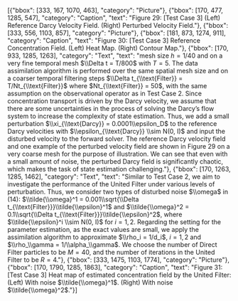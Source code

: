 [{"bbox": [333, 167, 1070, 463], "category": "Picture"}, {"bbox": [170, 477, 1285, 547], "category": "Caption", "text": "Figure 29: [Test Case 3] (Left) Reference Darcy Velocity Field. (Right) Perturbed Velocity Field."}, {"bbox": [333, 556, 1103, 857], "category": "Picture"}, {"bbox": [181, 873, 1274, 911], "category": "Caption", "text": "Figure 30: [Test Case 3] Reference Concentration Field. (Left) Heat Map. (Right) Contour Map."}, {"bbox": [170, 933, 1285, 1263], "category": "Text", "text": "mesh size $h = 1/40$ and on a very fine temporal mesh $\\Delta t = T/800$ with $T = 5$. The data assimilation algorithm is performed over the same spatial mesh size and on a coarser temporal filtering steps $\\Delta t_{\\text{Filter}} = T/Nt_{\\text{Filter}}$ where $Nt_{\\text{Filter}} = 50$, with the same assumption on the observational operator as in Test Case 2. Since concentration transport is driven by the Darcy velocity, we assume that there are some uncertainties in the process of solving the Darcy’s flow system to increase the complexity of state estimation. Thus, we add a small perturbation $\\xi_{\\text{Darcy}} = 0.0001\\epsilon_D$ to the reference Darcy velocities with $\\epsilon_{\\text{Darcy}} \\sim N(0, I)$ and input the disturbed velocity to the forward solver. The reference Darcy velocity field and one example of the perturbed velocity field are shown in Figure 29 on a very coarse mesh for the purpose of illustration. We can see that even with a small amount of noise, the perturbed Darcy field is significantly chaotic, which makes the task of state estimation challenging."}, {"bbox": [170, 1263, 1285, 1462], "category": "Text", "text": "Similar to Test Case 2, we aim to investigate the performance of the United Filter under various levels of perturbation. Thus, we consider two types of disturbed noise $\\omega$ in (14): $\\tilde{\\omega}^1 = 0.001\\sqrt{\\Delta t_{\\text{Filter}}}\\tilde{\\epsilon}^1$ and $\\tilde{\\omega}^2 = 0.1\\sqrt{\\Delta t_{\\text{Filter}}}\\tilde{\\epsilon}^2$, where $\\tilde{\\epsilon}^i \\sim N(0, I)$ for $i = 1, 2$. Regarding the setting for the parameter estimation, as the exact values are small, we apply the assimilation algorithm to approximate $\\rho_i = 1/d_i$, $i = 1, 2$ and $\\rho_\\gamma = 1/\\alpha_\\gamma$. We choose the number of Direct Filter particles to be $M = 40$, and the number of iterations in the United Filter to be $R = 4$."}, {"bbox": [333, 1475, 1103, 1774], "category": "Picture"}, {"bbox": [170, 1790, 1285, 1863], "category": "Caption", "text": "Figure 31: [Test Case 3] Heat map of estimated concentration field by the United Filter: (Left) With noise $\\tilde{\\omega}^1$. (Right) With noise $\\tilde{\\omega}^2$."}]